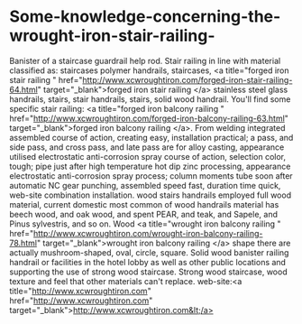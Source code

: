 Some-knowledge-concerning-the-wrought-iron-stair-railing-
=========================================================

Banister of a staircase guardrail help rod. Stair railing in line with material classified as: staircases polymer handrails, staircases, &lt;a title="forged iron stair railing " href="http://www.xcwroughtiron.com/forged-iron-stair-railing-64.html" target="_blank">forged iron stair railing &lt;/a> stainless steel glass handrails, stairs, stair handrails, stairs, solid wood handrail. You'll find some specific stair railing: &lt;a title="forged iron balcony railing " href="http://www.xcwroughtiron.com/forged-iron-balcony-railing-63.html" target="_blank">forged iron balcony railing &lt;/a>. From welding integrated assembled course of action, creating easy, installation practical; a pass, and side pass, and cross pass, and late pass are for alloy casting, appearance utilised electrostatic anti-corrosion spray course of action, selection color, tough; pipe just after high temperature hot dip zinc processing, appearance electrostatic anti-corrosion spray process; column moments tube soon after automatic NC gear punching, assembled speed fast, duration time quick, web-site combination installation. wood stairs handrails employed full wood material, current domestic most common of wood handrails material has beech wood, and oak wood, and spent PEAR, and teak, and Sapele, and Pinus sylvestris, and so on. Wood &lt;a title="wrought iron balcony railing  " href="http://www.xcwroughtiron.com/wrought-iron-balcony-railing-78.html" target="_blank">wrought iron balcony railing &lt;/a> shape there are actually mushroom-shaped, oval, circle, square.  Solid wood banister railing handrail or facilities in the hotel lobby as well as other public locations and supporting the use of strong wood staircase. Strong wood staircase, wood texture and feel that other materials can't replace.  web-site:&lt;a title="http://www.xcwroughtiron.com" href="http://www.xcwroughtiron.com" target="_blank">http://www.xcwroughtiron.com&lt;/a>
